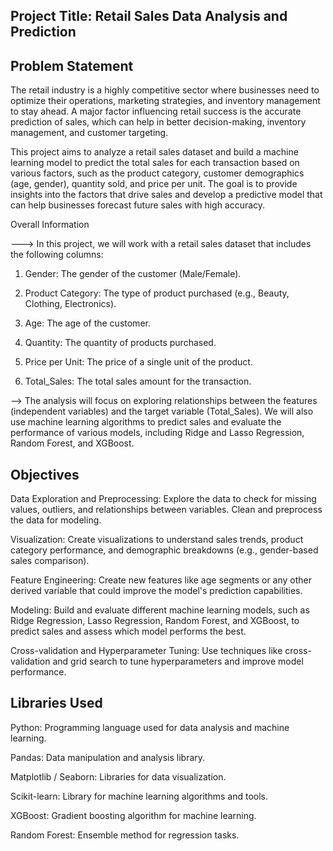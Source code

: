 ## **Project Title: Retail Sales Data Analysis and Prediction**

## Problem Statement

The retail industry is a highly competitive sector where businesses need to optimize their operations, marketing strategies, and inventory management to stay ahead. A major factor influencing retail success is the accurate prediction of sales, which can help in better decision-making, inventory management, and customer targeting.

This project aims to analyze a retail sales dataset and build a machine learning model to predict the total sales for each transaction based on various factors, such as the product category, customer demographics (age, gender), quantity sold, and price per unit. The goal is to provide insights into the factors that drive sales and develop a predictive model that can help businesses forecast future sales with high accuracy.

Overall Information

---> In this project, we will work with a retail sales dataset that includes the following columns:

1) Gender: The gender of the customer (Male/Female).

2) Product Category: The type of product purchased (e.g., Beauty, Clothing, Electronics).

3) Age: The age of the customer.

4) Quantity: The quantity of products purchased.

5) Price per Unit: The price of a single unit of the product.

6) Total_Sales: The total sales amount for the transaction.

--> The analysis will focus on exploring relationships between the features (independent variables) and the target variable (Total_Sales). We will also use machine learning algorithms to predict sales and evaluate the performance of various models, including Ridge and Lasso Regression, Random Forest, and XGBoost.

## Objectives
Data Exploration and Preprocessing: Explore the data to check for missing values, outliers, and relationships between variables. Clean and preprocess the data for modeling.

Visualization: Create visualizations to understand sales trends, product category performance, and demographic breakdowns (e.g., gender-based sales comparison).

Feature Engineering: Create new features like age segments or any other derived variable that could improve the model's prediction capabilities.

Modeling: Build and evaluate different machine learning models, such as Ridge Regression, Lasso Regression, Random Forest, and XGBoost, to predict sales and assess which model performs the best.

Cross-validation and Hyperparameter Tuning: Use techniques like cross-validation and grid search to tune hyperparameters and improve model performance.

## Libraries Used

Python: Programming language used for data analysis and machine learning.

Pandas: Data manipulation and analysis library.

Matplotlib / Seaborn: Libraries for data visualization.

Scikit-learn: Library for machine learning algorithms and tools.

XGBoost: Gradient boosting algorithm for machine learning.

Random Forest: Ensemble method for regression tasks.
